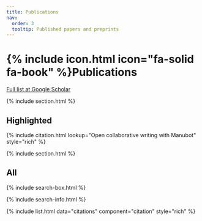 ```yaml
---
title: Publications
nav:
  order: 3
  tooltip: Published papers and preprints
---
```


# {% include icon.html icon="fa-solid fa-book" %}Publications

[Full list at Google Scholar](https://scholar.google.com/citations?hl=en&user=UB-ecrMAAAAJ&view_op=list_works&sortby=pubdate)


{% include section.html %}

## Highlighted

{% include citation.html lookup="Open collaborative writing with Manubot" style="rich" %}

{% include section.html %}

## All

{% include search-box.html %}

{% include search-info.html %}

{% include list.html data="citations" component="citation" style="rich" %}
